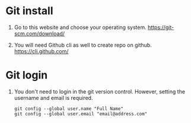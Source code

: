 # Git install 

1. Go to this website and choose your operating system.
    https://git-scm.com/download/

2. You will need Github cli as well to create repo on github.
    https://cli.github.com/   


# Git login

1. You don't need to login in the git version control. However, setting the username and email is required.
     ```
     git config --global user.name "Full Name"
     git config --global user.email "email@address.com"
     ```

